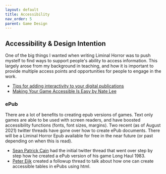 ```yaml
---
layout: default
title: Accessibility
nav_order: 5
parent: Game Design
---
```


## Accessibility & Design Intention
One of the big things I wanted when writing Liminal Horror was to push mystelf to find ways to support people's ability to access information. This largely arose from my background in teaching, and how it is important to provide multiple access points and opportunities for people to engage in the work.
- [Tips for adding interactivity to your digital publications](https://affinityspotlight.com/article/tips-for-adding-interactivity-to-your-digital-publications/?fbclid=IwAR23JilQaxht5L6I3E86vihJwhO9kOTYo0Nd7fZrbv2w0y55zbqFcQm-Gjg)
- [Making Your Game Accessible Is Easy by Nate Lee](https://sessionprep.wordpress.com/2021/07/22/making-your-game-accessible-is-easy-i-promise-2/?fbclid=IwAR2sB_U2uZuWPGtgRyH37Ktj-5YHaQWQt1GJSOlhlRXDoLK4pm1cnwd37mE)

### ePub
There are a lot of benefits to creating epub versions of games. Text only games are able to be used with screen readers, and have boosted accessibility functions (fonts, font sizes, margins). Two recent (as of August 2021) twitter threads have gone over how to create ePub documents. There will be a Liminal Horror Epub available for free in the near future (or past depending on when this is read).
- [Sean Patrick Cain](https://twitter.com/seanpatrickcain/status/1427356978872033285) had the initial twitter thread that went over step by step how he created a ePub version of his game Long Haul 1983.
- [Peter Eijk](https://twitter.com/JimmyShelter/status/1428439348417073159) created a followup thread to talk about how one can create accessible tables in ePubs using html.
